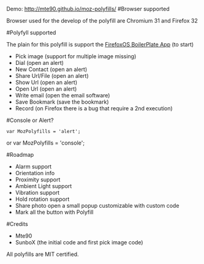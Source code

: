 Demo: http://mte90.github.io/moz-polyfills/
#Browser supported

Browser used for the develop of the polyfill are Chromium 31 and Firefox 32

#Polyfyll supported

The plain for this polyfill is support the [FirefoxOS BoilerPlate App](https://github.com/robnyman/Firefox-OS-Boilerplate-App) (to start)

* Pick image (support for multiple image missing)
* Dial (open an alert)
* New Contact (open an alert)
* Share Url/File (open an alert)
* Show Url (open an alert)
* Open Url (open an alert)
* Write email (open the email software)
* Save Bookmark (save the bookmark)
* Record (on Firefox there is a bug that require a 2nd execution)

#Console or Alert?

    var MozPolyfills = 'alert';
or
    var MozPolyfills = 'console';

#Roadmap

* Alarm support
* Orientation info
* Proximity support
* Ambient Light support
* Vibration support
* Hold rotation support
* Share photo open a small popup customizable with custom code
* Mark all the button with Polyfill

#Credits

* Mte90
* SunboX (the initial code and first pick image code)

All polyfills are MIT certified.
